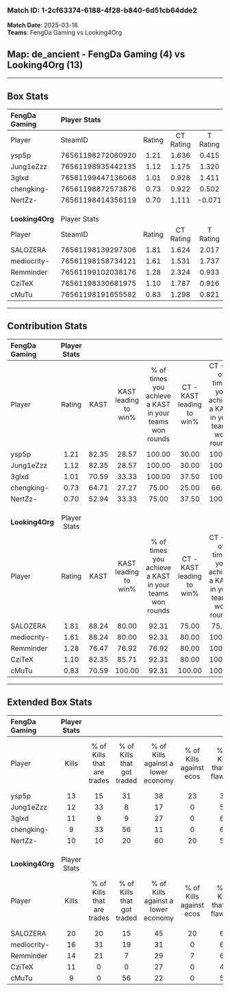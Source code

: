 ### Match ID: 1-2cf63374-6188-4f28-b840-6d51cb64dde2  
**Match Date**: 2025-03-18  
**Teams**: FengDa Gaming vs Looking4Org  

## **Map**: de_ancient - FengDa Gaming (4) vs Looking4Org (13)  
---  

## Box Stats  

| **FengDa Gaming** | Player Stats      |        |           |          |       |       |       |         |        |      |     |
| :- | :- | :-: | :-: | :-: | :-: | :-: | :-: | :-: | :-: | :-: | :-: |
| Player            | SteamID           | Rating | CT Rating | T Rating | KAST  |  ADR  | Kills | Assists | Deaths | K/D  | HS% |
| ysp5p             | 76561198272060920 |  1.21  |   1.636   |  0.415   | 82.35 | 83.9  |  13   |    5    |   13   | 1.00 | 38  |
| Jung1eZzz         | 76561198935442135 |  1.12  |   1.175   |  1.320   | 82.35 | 78.2  |  12   |    6    |   14   | 0.86 | 33  |
| 3glxd             | 76561199447136068 |  1.01  |   0.928   |  1.411   | 70.59 | 79.8  |  11   |    4    |   13   | 0.85 | 63  |
| chengking-        | 76561198872573876 |  0.73  |   0.922   |  0.502   | 64.71 | 55.7  |   9   |    6    |   15   | 0.60 | 33  |
| NertZz-           | 76561198414356119 |  0.70  |   1.111   |  -0.071  | 52.94 | 63.4  |  10   |    2    |   15   | 0.67 | 40  |
|                   |                   |        |           |          |       |       |       |         |        |      |     |
|                   |                   |        |           |          |       |       |       |         |        |      |     |
|                   |                   |        |           |          |       |       |       |         |        |      |     |
| **Looking4Org**   | Player Stats      |        |           |          |       |       |       |         |        |      |     |
| Player            | SteamID           | Rating | CT Rating | T Rating | KAST  |  ADR  | Kills | Assists | Deaths | K/D  | HS% |
| SALOZERA          | 76561198139297306 |  1.81  |   1.624   |  2.017   | 88.24 | 131.4 |  20   |    7    |   12   | 1.67 | 60  |
| mediocrity-       | 76561198158734121 |  1.61  |   1.531   |  1.737   | 88.24 | 103.2 |  16   |    8    |   9    | 1.78 | 56  |
| Remminder         | 76561199102038176 |  1.28  |   2.324   |  0.933   | 76.47 | 79.9  |  14   |    1    |   10   | 1.40 | 28  |
| CziTeX            | 76561198330681975 |  1.10  |   1.787   |  0.916   | 82.35 | 73.4  |  11   |    4    |   12   | 0.92 | 54  |
| cMuTu             | 76561198191655582 |  0.83  |   1.298   |  0.821   | 70.59 | 53.2  |   9   |    1    |   12   | 0.75 | 66  |
---  

## Contribution Stats  

| **FengDa Gaming** | Player Stats |       |                      |                                                        |                           |                                                             |                          |                                                            |
| :- | :-: | :-: | :-: | :-: | :-: | :-: | :-: | :-: |
| Player            |    Rating    | KAST  | KAST leading to win% | % of times you achieve a KAST in your teams won rounds | CT - KAST leading to win% | CT - % of times you achieve a KAST in your teams won rounds | T - KAST leading to win% | T - % of times you achieve a KAST in your teams won rounds |
| ysp5p             |     1.21     | 82.35 |        28.57         |                         100.00                         |           30.00           |                           100.00                            |          25.00           |                           100.00                           |
| Jung1eZzz         |     1.12     | 82.35 |        28.57         |                         100.00                         |           30.00           |                           100.00                            |          25.00           |                           100.00                           |
| 3glxd             |     1.01     | 70.59 |        33.33         |                         100.00                         |           37.50           |                           100.00                            |          25.00           |                           100.00                           |
| chengking-        |     0.73     | 64.71 |        27.27         |                         75.00                          |           25.00           |                            66.67                            |          33.33           |                           100.00                           |
| NertZz-           |     0.70     | 52.94 |        33.33         |                         75.00                          |           37.50           |                           100.00                            |           0.00           |                            0.00                            |
|                   |              |       |                      |                                                        |                           |                                                             |                          |                                                            |
|                   |              |       |                      |                                                        |                           |                                                             |                          |                                                            |
|                   |              |       |                      |                                                        |                           |                                                             |                          |                                                            |
| **Looking4Org**   | Player Stats |       |                      |                                                        |                           |                                                             |                          |                                                            |
| Player            |    Rating    | KAST  | KAST leading to win% | % of times you achieve a KAST in your teams won rounds | CT - KAST leading to win% | CT - % of times you achieve a KAST in your teams won rounds | T - KAST leading to win% | T - % of times you achieve a KAST in your teams won rounds |
| SALOZERA          |     1.81     | 88.24 |        80.00         |                         92.31                          |           75.00           |                            75.00                            |          81.82           |                           100.00                           |
| mediocrity-       |     1.61     | 88.24 |        80.00         |                         92.31                          |           80.00           |                           100.00                            |          80.00           |                           88.89                            |
| Remminder         |     1.28     | 76.47 |        76.92         |                         76.92                          |           80.00           |                           100.00                            |          75.00           |                           66.67                            |
| CziTeX            |     1.10     | 82.35 |        85.71         |                         92.31                          |           80.00           |                           100.00                            |          88.89           |                           88.89                            |
| cMuTu             |     0.83     | 70.59 |        100.00        |                         92.31                          |          100.00           |                           100.00                            |          100.00          |                           88.89                            |
---  

## Extended Box Stats  

| **FengDa Gaming** | Player Stats |                            |                            |                                    |                         |                              |                                 |        |                             |                                     |                          |                               |                            |
| :- | :-: | :-: | :-: | :-: | :-: | :-: | :-: | :-: | :-: | :-: | :-: | :-: | :-: |
| Player            |    Kills     | % of Kills that are trades | % of Kills that got traded | % of Kills against a lower economy | % of Kills against ecos | % of Kills that are flawless | % of Kills that are close duels | Deaths | % of Deaths that get traded | % of Deaths against a lower economy | % of Deaths against ecos | % of Deaths that are flawless | % of Deaths that are close |
| ysp5p             |      13      |             15             |             31             |                 38                 |           23            |              38              |                8                |   13   |             23              |                 23                  |            8             |              62               |             0              |
| Jung1eZzz         |      12      |             33             |             8              |                 17                 |            0            |              50              |                0                |   14   |             21              |                 21                  |            7             |              43               |             14             |
| 3glxd             |      11      |             9              |             9              |                 27                 |            0            |              64              |                0                |   13   |             15              |                 15                  |            8             |              69               |             0              |
| chengking-        |      9       |             33             |             56             |                 11                 |            0            |              67              |               11                |   15   |             13              |                 13                  |            7             |              60               |             7              |
| NertZz-           |      10      |             10             |             20             |                 60                 |           20            |              50              |                0                |   15   |             13              |                 13                  |            7             |              73               |             7              |
|                   |              |                            |                            |                                    |                         |                              |                                 |        |                             |                                     |                          |                               |                            |
|                   |              |                            |                            |                                    |                         |                              |                                 |        |                             |                                     |                          |                               |                            |
|                   |              |                            |                            |                                    |                         |                              |                                 |        |                             |                                     |                          |                               |                            |
| **Looking4Org**   | Player Stats |                            |                            |                                    |                         |                              |                                 |        |                             |                                     |                          |                               |                            |
| Player            |    Kills     | % of Kills that are trades | % of Kills that got traded | % of Kills against a lower economy | % of Kills against ecos | % of Kills that are flawless | % of Kills that are close duels | Deaths | % of Deaths that get traded | % of Deaths against a lower economy | % of Deaths against ecos | % of Deaths that are flawless | % of Deaths that are close |
| SALOZERA          |      20      |             20             |             15             |                 45                 |           20            |              60              |                0                |   12   |             25              |                 17                  |            0             |              25               |             8              |
| mediocrity-       |      16      |             31             |             19             |                 31                 |            0            |              69              |               13                |   9    |             22              |                 11                  |            0             |              56               |             11             |
| Remminder         |      14      |             21             |             7              |                 29                 |            7            |              64              |                0                |   10   |             20              |                 20                  |            10            |              60               |             0              |
| CziTeX            |      11      |             0              |             0              |                 27                 |            0            |              45              |                0                |   12   |             17              |                 25                  |            0             |              42               |             0              |
| cMuTu             |      9       |             0              |             56             |                 22                 |            0            |              56              |               22                |   12   |             33              |                 17                  |            0             |              83               |             0              |
